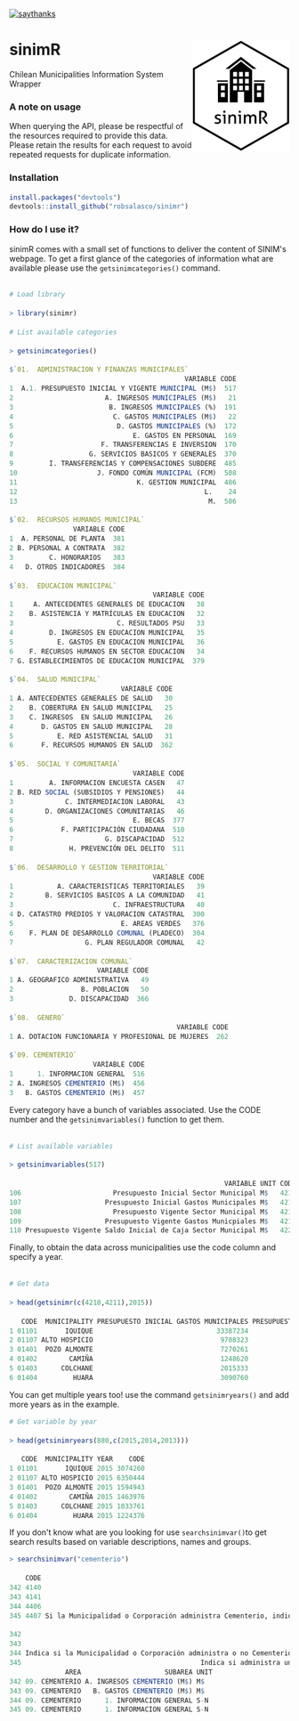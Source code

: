 [![saythanks](https://img.shields.io/badge/say-thanks-ff69b4.svg)](https://saythanks.io/to/robsalasco)

# sinimR <img src="inst/image/hex/sinimR_hexSticker.png" width = "175" height = "200" align="right" /> 

Chilean Municipalities Information System Wrapper

### A note on usage

When querying the API, please be respectful of the resources required to provide this data. Please retain the results for each request to avoid repeated requests for duplicate information.

### Installation

```R
install.packages("devtools")
devtools::install_github("robsalasco/sinimr")
```

### How do I use it?

sinimR comes with a small set of functions to deliver the content of SINIM's webpage. To get a first glance of the categories of information what are available please use the ```getsinimcategories()``` command.

```R

# Load library

> library(sinimr)

# List available categories

> getsinimcategories()

$`01.  ADMINISTRACION Y FINANZAS MUNICIPALES`
                                            VARIABLE CODE
1  A.1. PRESUPUESTO INICIAL Y VIGENTE MUNICIPAL (M$)  517
2                       A. INGRESOS MUNICIPALES (M$)   21
3                        B. INGRESOS MUNICIPALES (%)  191
4                         C. GASTOS MUNICIPALES (M$)   22
5                          D. GASTOS MUNICIPALES (%)  172
6                              E. GASTOS EN PERSONAL  169
7                      F. TRANSFERENCIAS E INVERSION  170
8                   G. SERVICIOS BASICOS Y GENERALES  370
9         I. TRANSFERENCIAS Y COMPENSACIONES SUBDERE  485
10                    J. FONDO COMÚN MUNICIPAL (FCM)  508
11                              K. GESTION MUNICIPAL  486
12                                               L.    24
13                                                M.  506

$`02.  RECURSOS HUMANOS MUNICIPAL`
                VARIABLE CODE
1  A. PERSONAL DE PLANTA  381
2 B. PERSONAL A CONTRATA  382
3         C. HONORARIOS   383
4   D. OTROS INDICADORES  384

$`03.  EDUCACION MUNICIPAL`
                                    VARIABLE CODE
1     A. ANTECEDENTES GENERALES DE EDUCACION   38
2    B. ASISTENCIA Y MATRÍCULAS EN EDUCACION   32
3                          C. RESULTADOS PSU   33
4         D. INGRESOS EN EDUCACION MUNICIPAL   35
5           E. GASTOS EN EDUCACION MUNICIPAL   36
6    F. RECURSOS HUMANOS EN SECTOR EDUCACION   34
7 G. ESTABLECIMIENTOS DE EDUCACION MUNICIPAL  379

$`04.  SALUD MUNICIPAL`
                            VARIABLE CODE
1 A. ANTECEDENTES GENERALES DE SALUD   30
2    B. COBERTURA EN SALUD MUNICIPAL   25
3    C. INGRESOS  EN SALUD MUNICIPAL   26
4       D. GASTOS EN SALUD MUNICIPAL   28
5           E. RED ASISTENCIAL SALUD   31
6       F. RECURSOS HUMANOS EN SALUD  362

$`05.  SOCIAL Y COMUNITARIA`
                               VARIABLE CODE
1         A. INFORMACION ENCUESTA CASEN   47
2 B. RED SOCIAL (SUBSIDIOS Y PENSIONES)   44
3             C. INTERMEDIACION LABORAL   43
4        D. ORGANIZACIONES COMUNITARIAS   46
5                              E. BECAS  377
6            F. PARTICIPACIÓN CIUDADANA  510
7                       G. DISCAPACIDAD  512
8              H. PREVENCIÓN DEL DELITO  511

$`06.  DESARROLLO Y GESTION TERRITORIAL`
                                    VARIABLE CODE
1           A. CARACTERISTICAS TERRITORIALES   39
2        B. SERVICIOS BASICOS A LA COMUNIDAD   41
3                         C. INFRAESTRUCTURA   40
4 D. CATASTRO PREDIOS Y VALORACION CATASTRAL  300
5                           E. AREAS VERDES   376
6    F. PLAN DE DESARROLLO COMUNAL (PLADECO)  304
7                  G. PLAN REGULADOR COMUNAL   42

$`07.  CARACTERIZACION COMUNAL`
                      VARIABLE CODE
1 A. GEOGRAFICO ADMINISTRATIVA   49
2                 B. POBLACION   50
3              D. DISCAPACIDAD  366

$`08.  GENERO`
                                          VARIABLE CODE
1 A. DOTACION FUNCIONARIA Y PROFESIONAL DE MUJERES  262

$`09. CEMENTERIO`
                     VARIABLE CODE
1      1. INFORMACION GENERAL  516
2 A. INGRESOS CEMENTERIO (M$)  456
3   B. GASTOS CEMENTERIO (M$)  457
```

Every category have a bunch of variables associated. Use the CODE number and the ```getsinimvariables()``` function to get them.

```R

# List available variables

> getsinimvariables(517)

                                                      VARIABLE UNIT CODE
106                       Presupuesto Inicial Sector Municipal M$   4210
107                     Presupuesto Inicial Gastos Municipales M$   4211
108                       Presupuesto Vigente Sector Municipal M$   4212
109                     Presupuesto Vigente Gastos Municpiales M$   4213
110 Presupuesto Vigente Saldo Inicial de Caja Sector Municipal M$   4226

```

Finally, to obtain the data across municipalities use the code column and specify a year.

```R

# Get data

> head(getsinimr(c(4210,4211),2015))

   CODE  MUNICIPALITY PRESUPUESTO INICIAL GASTOS MUNICIPALES PRESUPUESTO INICIAL SECTOR MUNICIPAL
1 01101       IQUIQUE                               33387234                             33387234
2 01107 ALTO HOSPICIO                                9708323                              9708323
3 01401  POZO ALMONTE                                7270261                              7270262
4 01402        CAMIÑA                                1248620                              1248618
5 01403      COLCHANE                                2015333                              2015333
6 01404         HUARA                                3090760                              3090759
```

You can get multiple years too! use the command ```getsinimryears()``` and add more years as in the example.

```R
# Get variable by year

> head(getsinimryears(880,c(2015,2014,2013)))

   CODE  MUNICIPALITY YEAR    CODE
1 01101       IQUIQUE 2015 3074260
2 01107 ALTO HOSPICIO 2015 6350444
3 01401  POZO ALMONTE 2015 1594943
4 01402        CAMIÑA 2015 1463976
5 01403      COLCHANE 2015 1033761
6 01404         HUARA 2015 1224376

```

If you don't know what are you looking for use ```searchsinimvar()```to get search results based on variable descriptions, names and groups.

```R
> searchsinimvar("cementerio")

    CODE                                                                                                                               VARIABLE
342 4140                                                                                          Ingresos Cementerio (Ingreso Total Percibido)
343 4141                                                                                              Gastos Cementerio (Gasto Total Devengado)
344 4406                                                                                 ¿La Municipalidad o Corporación administra Cementerio?
345 4407 Si la Municipalidad o Corporación administra Cementerio, indique si tiene presupuesto propio. SI = presupuesto propio o independiente.
                                                                                                                                                                 DESCRIPTION
342                                                                                              Ingreso total percibido del sector Cementerio (clasificador presupuestario)
343                                                                                                  Gastos total devengado sector Cementerio (clasificador presupuestario).
344 Indica si la Municipalidad o Corporación administra o no Cementerio Municipal, ya sea con presupuesto propio o asociado a otro sector de la municipalidad o corporación.
345                                             Indica si administra un presupuesto independiente o anexo a otro sector de la municipalidad, como Salud, Municipalidad, etc.
              AREA                     SUBAREA UNIT
342 09. CEMENTERIO A. INGRESOS CEMENTERIO (M$) M$  
343 09. CEMENTERIO   B. GASTOS CEMENTERIO (M$) M$  
344 09. CEMENTERIO      1. INFORMACION GENERAL S-N 
345 09. CEMENTERIO      1. INFORMACION GENERAL S-N 

```





